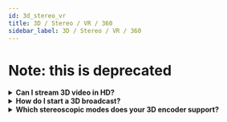 ```yaml
---
id: 3d_stereo_vr
title: 3D / Stereo / VR / 360
sidebar_label: 3D / Stereo / VR / 360
---
```


# Note: this is deprecated

<details><summary><strong>Can I stream 3D video in HD?</strong></summary>

In general, yes.
But it depends if your hardware (especially the cpu) is performant enough to handle the encoding process. It can be an option to use the `“nanocosmos H.264 Video Encoder QS” filter` for hardware encoding.

>Another factor to consider is the available bandwidth, because `HD` requires a higher bitrate >than lower resolution such as `320×240` or `640×480`.

</details>

<details><summary><strong>How do I start a 3D broadcast?</strong></summary>

#### With the desktop application: nanocosmos Live Video Encoder

- open the application
- go to the `input tab`
- check the `checkbox “Video 2”`
- select the desired input devices and choose the resolution, etc.
- choose the desired mix mode
- press the `“Start Encoding” button`

#### Programmatically

Todo: set link to example

</details>

<details><summary><strong>Which stereoscopic modes does your 3D encoder support?</strong></summary>

Following modes are available:

- Side-by-side left/right
- Side-by-side top/bottom
- Interlaced lines
- Interlaced columns
- Anaglyph
- (Picture-in-Picture)

</details>

